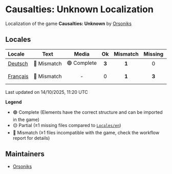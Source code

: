 # Causalties: Unknown Localization

Localization of the game **Causalties: Unknown** by [Orsoniks](https://github.com/Orsoniks)

## Locales

| Locale | Text | Media | Ok | Mismatch | Missing | Contributors |
| :--- | :----------: | :----------: | :---: |  :------:  |  :-----:  |  :--  |
| [Deutsch](Locales/de-DE) | 🔘 Mismatch | 🟢 Complete | **3** | **1** | 0 | [Zorobis](https://github.com/Zorobis) |
| [Français](Locales/fr-FR) | 🔘 Mismatch | - | 0 | **1** | **3** | [Azurian](https://github.com/clemtomera), [Dovahkick](https://github.com/Dovahkick) |

Last updated on 14/10/2025, 11:20 UTC

**Legend**
- 🟢 Complete (Elements have the correct structure and can be imported in the game)
- 🟡 Partial (≥1 missing files compared to [`Locales/en`](Locales/en))
- 🔘 Mismatch (≥1 files incompatible with the game, check the workflow report for details)

## Maintainers

- [Orsoniks](https://github.com/Orsoniks)
